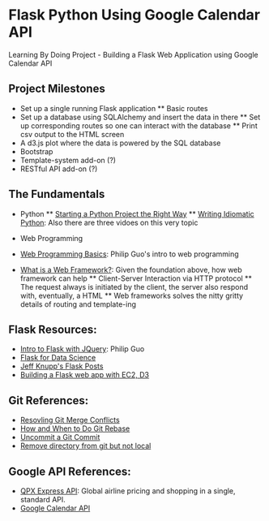 # Flask Python Using Google Calendar API
Learning By Doing Project - Building a Flask Web Application using Google Calendar API

## Project Milestones

* Set up a single running Flask application
	** Basic routes
* Set up a database using SQLAlchemy and insert the data in there
	** Set up corresponding routes so one can interact with the database
	** Print csv output to the HTML screen
* A d3.js plot where the data is powered by the SQL database
* Bootstrap
* Template-system add-on (?)
* RESTful API add-on (?)

## The Fundamentals
* Python
	** [Starting a Python Project the Right Way]
	** [Writing Idiomatic Python]: Also there are three vidoes on this very topic

* Web Programming
* [Web Programming Basics]: Philip Guo's intro to web programming
* [What is a Web Framework?]: Given the foundation above, how web framework can help
	** Client-Server Interaction via HTTP protocol
	** The request always is initiated by the client, the server also respond with, eventually, a HTML
	** Web frameworks solves the nitty gritty details of routing and template-ing

## Flask Resources:
* [Intro to Flask with JQuery]: Philip Guo
* [Flask for Data Science]
* [Jeff Knupp's Flask Posts]
* [Building a Flask web app with EC2, D3]

## Git References:
* [Resovling Git Merge Conflicts]
* [How and When to Do Git Rebase]
* [Uncommit a Git Commit]
* [Remove directory from git but not local]
## Google API References:
* [QPX Express API]: Global airline pricing and shopping in a single, standard API.
* [Google Calendar API]


[Starting a Python Project the Right Way]: http://www.jeffknupp.com/blog/2014/02/04/starting-a-python-project-the-right-way/
[Writing Idiomatic Python]: https://speakerdeck.com/nycpython/writing-idiomatic-python-jeff-knupp
[Web Programming Basics]: http://www.pgbovine.net/teaching-web-programming.htm
[What is a Web Framework?]: http://www.jeffknupp.com/blog/2014/03/03/what-is-a-web-framework/
[Intro to Flask with JQuery]: http://www.pgbovine.net/flask-python-tutorial.htm
[Flask for Data Science]: http://www.datacommunitydc.org/blog/2014/02/flask-mega-meta-tutorial-data-scientists
[Jeff Knupp's Flask Posts]: http://www.jeffknupp.com/blog/categories/flask/
[Building a Flask web app with EC2, D3]: http://www.datasciencebytes.com/bytes/2015/03/07/a-d3js-plot-powered-by-a-sql-database/

[Resovling Git Merge Conflicts]: https://help.github.com/articles/resolving-a-merge-conflict-from-the-command-line/
[How and When to Do Git Rebase]: https://www.atlassian.com/git/tutorials/rewriting-history/git-rebase/
[Uncommit a Git Commit]: http://stackoverflow.com/questions/2845731/how-to-uncommit-my-last-commit-in-git
[Remove directory from git but not local]: http://stackoverflow.com/questions/6313126/how-to-remove-a-directory-in-my-github-repository

[QPX Express API]: https://developers.google.com/qpx-express/
[Google Calendar API]: https://developers.google.com/google-apps/calendar/

